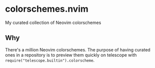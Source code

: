 # colorschemes.nvim
My curated collection of Neovim colorschemes

## Why
There's a million Neovim colorschemes. The purpose of having curated ones in a repository is to preview them quickly on telescope with `require("telescope.builtin").colorscheme`.

